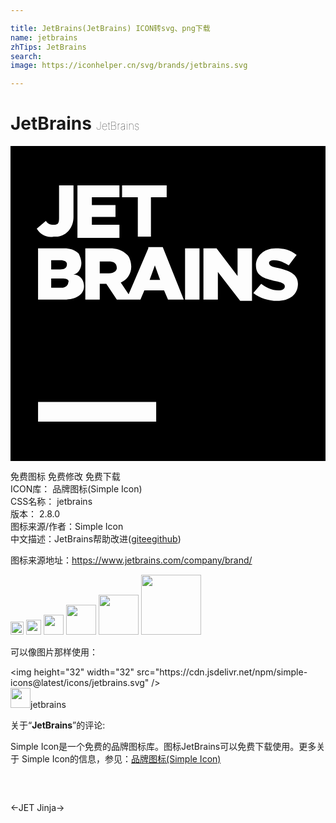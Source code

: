 ```yaml
---

title: JetBrains(JetBrains) ICON转svg、png下载
name: jetbrains
zhTips: JetBrains
search: 
image: https://iconhelper.cn/svg/brands/jetbrains.svg

---
```


# JetBrains  <small style="font-size: 60%;font-weight: 100">JetBrains</small>

<div id="svg" class="svg-wrap">
<svg role ="img" viewBox="0 0 24 24" xmlns="http://www.w3.org/2000/svg"><title>JetBrains icon</title><path d="M0 0h24v24H0V0zm2.1 21h9v-1.5h-9V21zM3.3 6.9h.3c.7-.1 1.2-.7 1.2-1.5V3H3.7v2.5c0 .4-.1.5-.4.5-.3 0-.5-.1-.6-.3l-.7.6c.3.5.8.7 1.3.6zm5 0V6H6.2v-.6H8v-.9H6.2v-.6h2.1V3H5.1v4h3.2zm1.3 0h1.1v-3h1.2V3H8.5v.9h1.2v3zm-4 3.8c0-.5-.3-.9-.8-.9.4-.1.6-.5.6-.9 0-.2-.1-.5-.2-.7-.3-.3-.7-.4-1.1-.4h-2v3.9h2c.9 0 1.5-.4 1.5-1zm-2.5-2h.7c.3 0 .5.1.5.3 0 .3-.2.4-.5.4h-.7v-.7zm0 2.1v-.7h.8c.4 0 .6.1.5.3 0 .2-.2.4-.5.4h-.8zm7.4-3L9 11.3l-.6-.9c.5-.2.8-.7.8-1.2 0-.3-.1-.7-.3-.9-.4-.4-.9-.5-1.3-.5H5.7v3.9h1.1v-1.2h.5l.8 1.2H9.9l.3-.7h1.5l.3.7h1.2l-1.6-4h-1.1zm-3 1.9h-.7v-.9h.7c.3 0 .6.1.6.5 0 .2-.2.4-.6.4zm3.9.5h-.8l.4-1.1.4 1.1zm1.9 1.5h1.1V7.8h-1.1v3.9zm4-1.8l-1.6-2.1h-1v3.9h1.1V9.6l1.7 2.2h.9v-4h-1.1v2.1zm3.1-.6c-.5-.1-.7-.2-.7-.4 0-.1.1-.2.4-.2.4 0 .8.2 1.1.4l.6-.8c-.5-.4-1-.5-1.6-.5-.9 0-1.5.6-1.5 1.3 0 .8.6 1 1.5 1.2.5.1.7.2.7.4s-.2.3-.5.3c-.5 0-.9-.2-1.3-.5l-.6.7c.5.4 1.2.6 1.8.6 1 0 1.6-.5 1.6-1.3 0-.7-.6-1-1.5-1.2z"/></svg>
</div>
<detail full-name='jetbrains'></detail>

<div class="detail-page">
<p>
<span><span class="badge-success badge">免费图标</span> <span class="badge-success badge">免费修改</span>  <span class="badge-success badge">免费下载</span> </span>
<br/>
<span>
ICON库：
<span class="badge-secondary badge">品牌图标(Simple Icon)</span> 
</span>
<br/>
<span>
CSS名称：
<span class="badge-secondary badge">jetbrains</span> 
</span>

<br/>
<span>
版本：
<span class="badge-secondary badge">2.8.0</span> 
</span>
<br/>
<span>图标来源/作者：<span class="badge-light badge">Simple Icon</span></span> 
<br/>
<span class="zh-detail">中文描述：<span class="badge-primary badge">JetBrains</span><span class="help-link"><span>帮助改进</span>(<a href="https://gitee.com/liuwave/icon-helper/edit/master/json/brands/jetbrains.json" target="_blank" rel="noopener noreferrer">gitee</a><a href="https://github.com/liuwave/icon-helper/edit/master/json/brands/jetbrains.json" target="_blank" rel="noopener noreferrer">github</a></span>)</span><br/>
</p>
</div><div class="description description alert alert-light"><p>图标来源地址：<a href="https://www.jetbrains.com/company/brand/" target="_blank" rel="noopener noreferrer">https://www.jetbrains.com/company/brand/</a></p></div>
<div class="alert alert-dark">
<img height="21" width="21" src="https://cdn.jsdelivr.net/npm/simple-icons@latest/icons/jetbrains.svg" />
<img height="24" width="24" src="https://cdn.jsdelivr.net/npm/simple-icons@latest/icons/jetbrains.svg" />
<img height="32" width="32" src="https://cdn.jsdelivr.net/npm/simple-icons@latest/icons/jetbrains.svg" />
<img height="48" width="48" src="https://cdn.jsdelivr.net/npm/simple-icons@latest/icons/jetbrains.svg" />
<img height="64" width="64" src="https://cdn.jsdelivr.net/npm/simple-icons@latest/icons/jetbrains.svg" />
<img height="96" width="96" src="https://cdn.jsdelivr.net/npm/simple-icons@latest/icons/jetbrains.svg" />

</div>
<div>
  <p>可以像图片那样使用：    
  </p>
  <div class="alert alert-primary" style="font-size: 14px">
    &lt;img height="32" width="32" src="https://cdn.jsdelivr.net/npm/simple-icons@latest/icons/jetbrains.svg" /&gt;
    <copy-btn content='<img height="32" width="32" src="https://cdn.jsdelivr.net/npm/simple-icons@latest/icons/jetbrains.svg" />'></copy-btn>
  </div>
  <div class="alert alert-secondary">
    <img height="32" width="32" src="https://cdn.jsdelivr.net/npm/simple-icons@latest/icons/jetbrains.svg" />jetbrains
    <copy-btn content="jetbrains" btn-title="复制图标名称"></copy-btn>
  </div>
</div>
<div class="icon-detail__container">
<p>关于“<b>JetBrains</b>”的评论:</p>
</div>
<Vssue title="关于“JetBrains”的评论" />
<div><p>Simple Icon是一个免费的品牌图标库。图标JetBrains可以免费下载使用。更多关于  Simple Icon的信息，参见：<a target="_blank" href="https://iconhelper.cn/brands.html">品牌图标(Simple Icon)</a>
</p></div>


<div style="padding:2rem 0 " class="page-nav"><p class="inner"><span class="prev">←<router-link to="/icon/jet.html">JET</router-link></span> <span class="next"><router-link to="/icon/jinja.html">Jinja</router-link>→</span></p></div>
